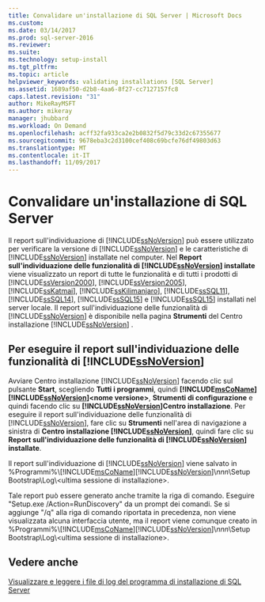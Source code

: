 ```yaml
---
title: Convalidare un'installazione di SQL Server | Microsoft Docs
ms.custom: 
ms.date: 03/14/2017
ms.prod: sql-server-2016
ms.reviewer: 
ms.suite: 
ms.technology: setup-install
ms.tgt_pltfrm: 
ms.topic: article
helpviewer_keywords: validating installations [SQL Server]
ms.assetid: 1689af50-d2b8-4aa6-8f27-cc7127157fc8
caps.latest.revision: "31"
author: MikeRayMSFT
ms.author: mikeray
manager: jhubbard
ms.workload: On Demand
ms.openlocfilehash: acff32fa933ca2e2b0832f5d79c33d2c67355677
ms.sourcegitcommit: 9678eba3c2d3100cef408c69bcfe76df49803d63
ms.translationtype: MT
ms.contentlocale: it-IT
ms.lasthandoff: 11/09/2017
---
```

# <a name="validate-a-sql-server-installation"></a>Convalidare un'installazione di SQL Server
  Il report sull'individuazione di [!INCLUDE[ssNoVersion](../../includes/ssnoversion-md.md)] può essere utilizzato per verificare la versione di [!INCLUDE[ssNoVersion](../../includes/ssnoversion-md.md)] e le caratteristiche di [!INCLUDE[ssNoVersion](../../includes/ssnoversion-md.md)] installate nel computer. Nel **Report sull'individuazione delle funzionalità di [!INCLUDE[ssNoVersion](../../includes/ssnoversion-md.md)] installate** viene visualizzato un report di tutte le funzionalità e di tutti i prodotti di [!INCLUDE[ssVersion2000](../../includes/ssversion2000-md.md)], [!INCLUDE[ssVersion2005](../../includes/ssversion2005-md.md)], [!INCLUDE[ssKatmai](../../includes/sskatmai-md.md)], [!INCLUDE[ssKilimanjaro](../../includes/sskilimanjaro-md.md)], [!INCLUDE[ssSQL11](../../includes/sssql11-md.md)], [!INCLUDE[ssSQL14](../../includes/sssql14-md.md)], [!INCLUDE[ssSQL15](../../includes/sssql15-md.md)] e [!INCLUDE[ssSQL15](../../includes/sssqlv14-md.md)] installati nel server locale. Il report sull'individuazione delle funzionalità di [!INCLUDE[ssNoVersion](../../includes/ssnoversion-md.md)] è disponibile nella pagina **Strumenti** del Centro installazione [!INCLUDE[ssNoVersion](../../includes/ssnoversion-md.md)] .  
  
 ## <a name="run-includessnoversionincludesssnoversion-mdmd-features-discovery-report"></a>Per eseguire il report sull'individuazione delle funzionalità di [!INCLUDE[ssNoVersion](../../includes/ssnoversion-md.md)]  
  
 Avviare Centro installazione [!INCLUDE[ssNoVersion](../../includes/ssnoversion-md.md)] facendo clic sul pulsante **Start**, scegliendo **Tutti i programmi**, quindi **[!INCLUDE[msCoName](../../includes/msconame-md.md)][!INCLUDE[ssNoVersion](../../includes/ssnoversion-md.md)]\<nome versione>**, **Strumenti di configurazione** e quindi facendo clic su **[!INCLUDE[ssNoVersion](../../includes/ssnoversion-md.md)]Centro installazione**. Per eseguire il report sull'individuazione delle funzionalità di [!INCLUDE[ssNoVersion](../../includes/ssnoversion-md.md)], fare clic su **Strumenti** nell'area di navigazione a sinistra di **Centro installazione [!INCLUDE[ssNoVersion](../../includes/ssnoversion-md.md)]**, quindi fare clic su **Report sull'individuazione delle funzionalità di [!INCLUDE[ssNoVersion](../../includes/ssnoversion-md.md)] installate**.  
  
 Il report sull'individuazione di [!INCLUDE[ssNoVersion](../../includes/ssnoversion-md.md)] viene salvato in %Programmi%\\[!INCLUDE[msCoName](../../includes/msconame-md.md)][!INCLUDE[ssNoVersion](../../includes/ssnoversion-md.md)]\\*nnn*\Setup Bootstrap\Log\\<ultima sessione di installazione\>.  
  
 Tale report può essere generato anche tramite la riga di comando. Eseguire "Setup.exe /Action=RunDiscovery" da un prompt dei comandi. Se si aggiunge "/q" alla riga di comando riportata in precedenza, non viene visualizzata alcuna interfaccia utente, ma il report viene comunque creato in %Programmi%\\[!INCLUDE[msCoName](../../includes/msconame-md.md)][!INCLUDE[ssNoVersion](../../includes/ssnoversion-md.md)]\\*nnn*\Setup Bootstrap\Log\\<ultima sessione di installazione\>.  
  
## <a name="see-also"></a>Vedere anche  
 [Visualizzare e leggere i file di log del programma di installazione di SQL Server](../../database-engine/install-windows/view-and-read-sql-server-setup-log-files.md)  
  
  
